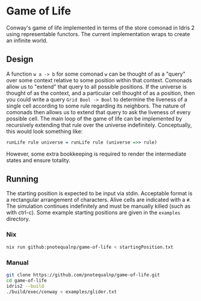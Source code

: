 # Game of Life
Conway's game of life implemented in terms of the store comonad in Idris 2 using representable
functors. The current implementation wraps to create an infinite world.

## Design
A function `w a -> b` for some comonad `w` can be thought of as a "query" over some context relative
to some position within that context. Comonads allow us to "extend" that query to all possible
positions. If the universe is thought of as the context, and a particular cell thought of as a
position, then you could write a query `Grid Bool -> Bool` to determine the liveness of a single
cell according to some rule regarding its neighbors. The nature of comonads then allows us to extend
that query to ask the liveness of every possible cell. The main loop of the game of life can be
implemented by recursively extending that rule over the universe indefinitely. Conceptually, this
would look something like:

```idris
runLife rule universe = runLife rule (universe =>> rule) 
```

However, some extra bookkeeping is required to render the intermediate states and ensure totality.

## Running
The starting position is expected to be input via stdin. Acceptable format is a rectangular
arrangement of characters. Alive cells are indicated with a `#`. The simulation continues
indefinitely and must be manually killed (such as with ctrl-c). Some example starting positions are
given in the `examples` directory.

### Nix
```bash
nix run github:pnotequalnp/game-of-life < startingPosition.txt
```

### Manual
```bash
git clone https://github.com/pnotequalnp/game-of-life.git
cd game-of-life
idris2 --build
./build/exec/conway < examples/glider.txt
```
